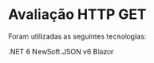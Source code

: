 <h1>Avaliação HTTP GET</h1>

Foram utilizadas as seguintes tecnologias:

.NET 6
NewSoft.JSON v6
Blazor



